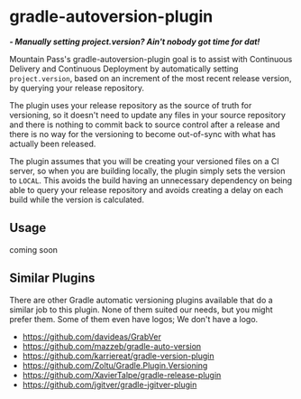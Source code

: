 # gradle-autoversion-plugin
_**- Manually setting project.version? Ain't nobody got time for dat!**_

Mountain Pass's gradle-autoversion-plugin goal is to assist with Continuous Delivery and Continuous Deployment by automatically setting `project.version`, based on an increment of the most recent release version, by querying your release repository.

The plugin uses your release repository as the source of truth for versioning, so it doesn't need to update any files in your source repository and there is nothing to commit back to source control after a release and there is no way for the versioning to become out-of-sync with what has actually been released.

The plugin assumes that you will be creating your versioned files on a CI server, so when you are building locally, the plugin simply sets the version to `LOCAL`. This avoids the build having an unnecessary dependency on being able to query your release repository and avoids creating a delay on each build while the version is calculated.

## Usage

coming soon

## Similar Plugins

There are other Gradle automatic versioning plugins available that do a similar job to this plugin. None of them suited our needs, but you might prefer them. Some of them even have logos; We don't have a logo.

 - https://github.com/davideas/GrabVer
 - https://github.com/mazzeb/gradle-auto-version
 - https://github.com/karriereat/gradle-version-plugin
 - https://github.com/Zoltu/Gradle.Plugin.Versioning
 - https://github.com/XavierTalpe/gradle-release-plugin
 - https://github.com/jgitver/gradle-jgitver-plugin
 
